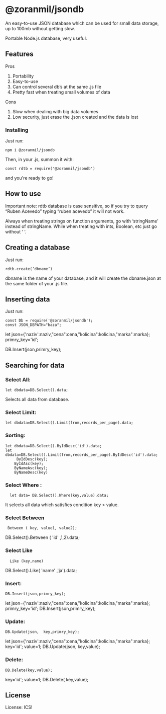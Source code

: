 # @zoranmil/jsondb

An easy-to-use JSON database which can be used for small data storage, up to 100mb without getting slow.

Portable Node.js database, very useful.

## Features

Pros
1.	Portability
2.	Easy-to-use
3.	Can control several db’s at the same .js file
4.	Pretty fast when treating small volumes of data

Cons
1.	Slow when dealing with big data volumes
2.	Low security, just erase the .json created and the data is lost

### Installing

Just run: 
```
npm i @zoranmil/jsondb
```

Then, in your .js, summon it with:
```
const rdtb = require('@zoranmil/jsondb')
```

and you're ready to go!

## How to use

Important note: rdtb database is case sensitive, so if you try to query “Ruben Acevedo” typing “ruben acevedo” it will not work.

Always when treating strings on function arguments, go with ‘stringName’ instead of stringName. While when treating with ints, Boolean, etc just go without ‘ ‘.

## Creating a database 

Just run:

```
rdtb.create(‘dbname’) 
```

dbname is the name of your database, and it will create the dbname.json at the same folder of your .js file.


## Inserting data

Just run:  
```
const Db = require('@zoranmil/jsondb');
const JSON_DBPATH="baza";
```

let json={'naziv':naziv,"cena":cena,"kolicina":kolicina,"marka":marka};
 primry_key='id';

DB.Insert(json,primry_key);


## Searching for data

### Select All:
```
let dbdata=DB.Select().data;

```
Selects all data from database.

### Select Limit:
```
let dbdata=DB.Select().Limit(from,records_per_page).data;
```
### Sorting: 
```
let dbdata=DB.Select().ByIdDesc('id').data;
let dbdata=DB.Select().Limit(from,records_per_page).ByIdDesc('id').data;
     ByIdDesc(key);
    ByIdAsc(key);
    ByNameAsc(key);
    ByNameDesc(key)
```


### Select Where :
```
  let data= DB.Select().Where(key,value).data;
```
It selects all data which satisfies condition key > value.


### Select  Between
```
 Between ( key, value1, value2);
```
DB.Select().Between ( 'id' ,1,2).data;

### Select  Like
```
  Like (key,name)
```
DB.Select().Like( 'name' ,'ja').data;
### Insert: 
```
DB.Insert(json,primry_key);
```
let json={'naziv':naziv,"cena":cena,"kolicina":kolicina,"marka":marka};
 primry_key='id';
DB.Insert(json,primry_key);



### Update:
```
DB.Update(json,  key,primry_key);
```
let json={'naziv':naziv,"cena":cena,"kolicina":kolicina,"marka":marka};
 key='id';
 value=1;
 DB.Update(json,  key,value);

### Delete:
```
DB.Delete(key,value);
```

 key='id';
 value=1;
 DB.Delete( key,value);


## License

License: ICS!

